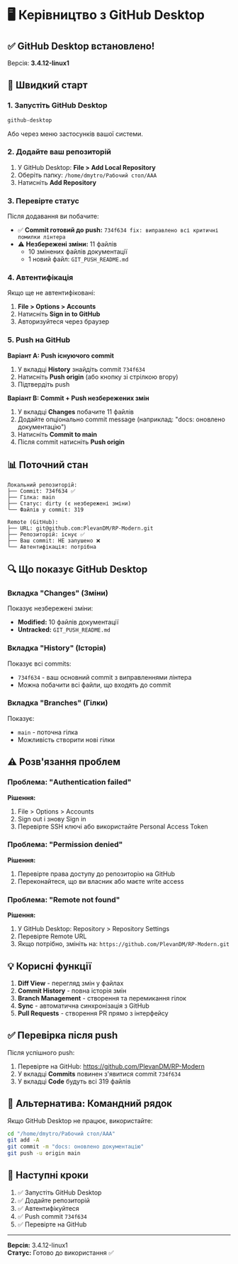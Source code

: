 # 🖥️ Керівництво з GitHub Desktop

## ✅ GitHub Desktop встановлено!

Версія: **3.4.12-linux1**

## 🚀 Швидкий старт

### 1. Запустіть GitHub Desktop

```bash
github-desktop
```

Або через меню застосунків вашої системи.

### 2. Додайте ваш репозиторій

1. У GitHub Desktop: **File > Add Local Repository**
2. Оберіть папку: `/home/dmytro/Рабочий стол/AAA`
3. Натисніть **Add Repository**

### 3. Перевірте статус

Після додавання ви побачите:

- ✅ **Commit готовий до push:** `734f634 fix: виправлено всі критичні помилки лінтера`
- ⚠️ **Незбережені зміни:** 11 файлів
  - 10 змінених файлів документації
  - 1 новий файл: `GIT_PUSH_README.md`

### 4. Автентифікація

Якщо ще не автентифіковані:

1. **File > Options > Accounts**
2. Натисніть **Sign in to GitHub**
3. Авторизуйтеся через браузер

### 5. Push на GitHub

**Варіант A: Push існуючого commit**

1. У вкладці **History** знайдіть commit `734f634`
2. Натисніть **Push origin** (або кнопку зі стрілкою вгору)
3. Підтвердіть push

**Варіант B: Commit + Push незбережених змін**

1. У вкладці **Changes** побачите 11 файлів
2. Додайте опціонально commit message (наприклад: "docs: оновлено документацію")
3. Натисніть **Commit to main**
4. Після commit натисніть **Push origin**

## 📊 Поточний стан

```
Локальний репозиторій:
├── Commit: 734f634 ✅
├── Гілка: main
├── Статус: dirty (є незбережені зміни)
└── Файлів у commit: 319

Remote (GitHub):
├── URL: git@github.com:PlevanDM/RP-Modern.git
├── Репозиторій: існує ✅
├── Ваш commit: НЕ запушено ❌
└── Автентифікація: потрібна
```

## 🔍 Що показує GitHub Desktop

### Вкладка "Changes" (Зміни)

Показує незбережені зміни:
- **Modified:** 10 файлів документації
- **Untracked:** `GIT_PUSH_README.md`

### Вкладка "History" (Історія)

Показує всі commits:
- `734f634` - ваш основний commit з виправленнями лінтера
- Можна побачити всі файли, що входять до commit

### Вкладка "Branches" (Гілки)

Показує:
- `main` - поточна гілка
- Можливість створити нові гілки

## ⚠️ Розв'язання проблем

### Проблема: "Authentication failed"

**Рішення:**
1. File > Options > Accounts
2. Sign out і знову Sign in
3. Перевірте SSH ключі або використайте Personal Access Token

### Проблема: "Permission denied"

**Рішення:**
1. Перевірте права доступу до репозиторію на GitHub
2. Переконайтеся, що ви власник або маєте write access

### Проблема: "Remote not found"

**Рішення:**
1. У GitHub Desktop: Repository > Repository Settings
2. Перевірте Remote URL
3. Якщо потрібно, змініть на: `https://github.com/PlevanDM/RP-Modern.git`

## 💡 Корисні функції

1. **Diff View** - перегляд змін у файлах
2. **Commit History** - повна історія змін
3. **Branch Management** - створення та перемикання гілок
4. **Sync** - автоматична синхронізація з GitHub
5. **Pull Requests** - створення PR прямо з інтерфейсу

## ✅ Перевірка після push

Після успішного push:

1. Перевірте на GitHub: https://github.com/PlevanDM/RP-Modern
2. У вкладці **Commits** повинен з'явитися commit `734f634`
3. У вкладці **Code** будуть всі 319 файлів

## 📝 Альтернатива: Командний рядок

Якщо GitHub Desktop не працює, використайте:

```bash
cd "/home/dmytro/Рабочий стол/AAA"
git add -A
git commit -m "docs: оновлено документацію"
git push -u origin main
```

## 🎯 Наступні кроки

1. ✅ Запустіть GitHub Desktop
2. ✅ Додайте репозиторій
3. ✅ Автентифікуйтеся
4. ✅ Push commit `734f634`
5. ✅ Перевірте на GitHub

---

**Версія:** 3.4.12-linux1  
**Статус:** Готово до використання ✅


